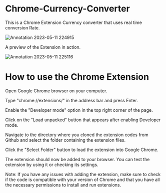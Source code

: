 # Chrome-Currency-Converter
This is a Chrome Extension Currency converter that uses real time conversion Rate.


![Annotation 2023-05-11 224915](https://github.com/Dearbornadeolu/Chrome-Currency-Converter/assets/105167659/0c6059ca-6e73-4775-9868-5ed7fe88a8a9)

A preview of the Extension in action.

![Annotation 2023-05-11 225116](https://github.com/Dearbornadeolu/Chrome-Currency-Converter/assets/105167659/7a9c5f98-3f33-4f99-8067-ec669660b932)
# How to use the Chrome Extension
Open Google Chrome browser on your computer.

Type "chrome://extensions/" in the address bar and press Enter.

Enable the "Developer mode" option in the top right corner of the page.

Click on the "Load unpacked" button that appears after enabling Developer mode.

Navigate to the directory where you cloned the extension codes from Github and select the folder containing the extension files.

Click the "Select Folder" button to load the extension into Google Chrome.

The extension should now be added to your browser. You can test the extension by using it or checking its settings.

Note: If you have any issues with adding the extension, make sure to check if the code is compatible with your version of Chrome and that you have all the necessary permissions to install and run extensions.
